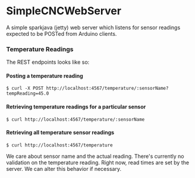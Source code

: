# SimpleCNCWebServer

A simple sparkjava (jetty) web server which listens for sensor readings expected to be POSTed from Arduino clients.

 
### Temperature Readings
The REST endpoints looks like so:

#### Posting a temperature reading
`$ curl -X POST http://localhost:4567/temperature/:sensorName?tempReading=45.0`

#### Retrieving temperature readings for a particular sensor
`$ curl http://localhost:4567/temperature/:sensorName`

#### Retrieving all temperature sensor readings
`$ curl http://localhost:4567/temperature`

We care about sensor name and the actual reading. There's currently no validation on the temperature reading. Right now, read times are set by the server. We can alter this behavior if necessary.
 
